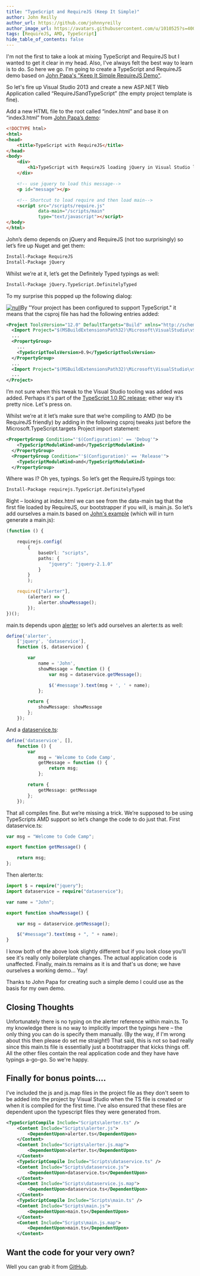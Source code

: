 ```yaml
---
title: "TypeScript and RequireJS (Keep It Simple)"
author: John Reilly
author_url: https://github.com/johnnyreilly
author_image_url: https://avatars.githubusercontent.com/u/1010525?s=400&u=294033082cfecf8ad1645b4290e362583b33094a&v=4
tags: [RequireJS, AMD, TypeScript]
hide_table_of_contents: false
---
```

I'm not the first to take a look at mixing TypeScript and RequireJS but I wanted to get it clear in my head. Also, I've always felt the best way to learn is to do. So here we go. I'm going to create a TypeScript and RequireJS demo based on [John Papa's "Keep It Simple RequireJS Demo"](<https://github.com/johnpapa/kis-requirejs-demo/>).

 So let's fire up Visual Studio 2013 and create a new ASP.NET Web Application called “RequireJSandTypeScript” (the empty project template is fine).

Add a new HTML file to the root called “index.html” and base it on “index3.html” from [John Papa’s demo](<https://github.com/johnpapa/kis-requirejs-demo/blob/master/ModularDemo/index3.html>):

```html
<!DOCTYPE html>
<html>
<head>
    <title>TypeScript with RequireJS</title>
</head>
<body>
    <div>
        <h1>TypeScript with RequireJS loading jQuery in Visual Studio land</h1>
    </div>

    <!-- use jquery to load this message-->
    <p id="message"></p>

    <!-- Shortcut to load require and then load main-->
    <script src="/scripts/require.js"
            data-main="/scripts/main"
            type="text/javascript"></script>
</body>
</html>
```

John’s demo depends on jQuery and RequireJS (not too surprisingly) so let’s fire up Nuget and get them:

```ps
Install-Package RequireJS
Install-Package jQuery
```

Whilst we’re at it, let’s get the Definitely Typed typings as well:

```ps
Install-Package jQuery.TypeScript.DefinitelyTyped
```

To my surprise this popped up the following dialog:

[![null](<http://2.bp.blogspot.com/-rzhPvMSWRZ4/Uw9uJaGRz2I/AAAAAAAAAhI/sa6ZS1-fuPs/s320/TypeScriptConfigured.png>)](<http://2.bp.blogspot.com/-rzhPvMSWRZ4/Uw9uJaGRz2I/AAAAAAAAAhI/sa6ZS1-fuPs/s1600/TypeScriptConfigured.png>)By "Your project has been configured to support TypeScript." it means that the csproj file has had the following entries added:

```xml
<Project ToolsVersion="12.0" DefaultTargets="Build" xmlns="http://schemas.microsoft.com/developer/msbuild/2003">
  <Import Project="$(MSBuildExtensionsPath32)\Microsoft\VisualStudio\v$(VisualStudioVersion)\TypeScript\Microsoft.TypeScript.Default.props" Condition="Exists('$(MSBuildExtensionsPath32)\Microsoft\VisualStudio\v$(VisualStudioVersion)\TypeScript\Microsoft.TypeScript.Default.props')" />
  ...
  <PropertyGroup>
    ...
    <TypeScriptToolsVersion>0.9</TypeScriptToolsVersion>
  </PropertyGroup>
  ...
  <Import Project="$(MSBuildExtensionsPath32)\Microsoft\VisualStudio\v$(VisualStudioVersion)\TypeScript\Microsoft.TypeScript.targets" Condition="Exists('$(MSBuildExtensionsPath32)\Microsoft\VisualStudio\v$(VisualStudioVersion)\TypeScript\Microsoft.TypeScript.targets')" />
  ...
</Project>
```

I’m not sure when this tweak to the Visual Studio tooling was added was added. Perhaps it's part of the [TypeScript 1.0 RC release](<http://blogs.msdn.com/b/typescript/archive/2014/02/25/announcing-typescript-1-0rc.aspx>); either way it’s pretty nice. Let's press on.

Whilst we’re at it let’s make sure that we’re compiling to AMD (to be RequireJS friendly) by adding in the following csproj tweaks just before the Microsoft.TypeScript.targets Project import statement:

```xml
<PropertyGroup Condition="'$(Configuration)' == 'Debug'">
    <TypeScriptModuleKind>amd</TypeScriptModuleKind>
  </PropertyGroup>
  <PropertyGroup Condition="'$(Configuration)' == 'Release'">
    <TypeScriptModuleKind>amd</TypeScriptModuleKind>
  </PropertyGroup>
```

Where was I? Oh yes, typings. So let’s get the RequireJS typings too:

```ps
Install-Package requirejs.TypeScript.DefinitelyTyped
```

Right – looking at index.html we can see from the data-main tag that the first file loaded by RequireJS, our bootstrapper if you will, is main.js. So let’s add ourselves a main.ts based on [John's example](<https://github.com/johnpapa/kis-requirejs-demo/blob/master/ModularDemo/Scripts3/main.js>) (which will in turn generate a main.js):

```ts
(function () {

    requirejs.config(
        {
            baseUrl: "scripts",
            paths: {
                "jquery": "jquery-2.1.0"
            }
        }
        );

    require(["alerter"],
        (alerter) => {
            alerter.showMessage();
        });
})();
```

main.ts depends upon [alerter](<https://github.com/johnpapa/kis-requirejs-demo/blob/master/ModularDemo/Scripts3/alerter.js>) so let’s add ourselves an alerter.ts as well:

```ts
define('alerter',
    ['jquery', 'dataservice'],
    function ($, dataservice) {

        var
            name = 'John',
            showMessage = function () {
                var msg = dataservice.getMessage();

                $('#message').text(msg + ', ' + name);
            };

        return {
            showMessage: showMessage
        };
    });
```

And a [dataservice.ts](<https://github.com/johnpapa/kis-requirejs-demo/blob/master/ModularDemo/Scripts3/dataservice.js>):

```ts
define('dataservice', [],
    function () {
        var
            msg = 'Welcome to Code Camp',
            getMessage = function () {
                return msg;
            };

        return {
            getMessage: getMessage
        };
    });
```

That all compiles fine. But we’re missing a trick. We’re supposed to be using TypeScripts AMD support so let’s change the code to do just that. First dataservice.ts:

```ts
var msg = "Welcome to Code Camp";

export function getMessage() {

    return msg;
};
```

Then alerter.ts:

```ts
import $ = require("jquery");
import dataservice = require("dataservice");

var name = "John";

export function showMessage() {

    var msg = dataservice.getMessage();

    $("#message").text(msg + ", " + name);
}
```

I know both of the above look slightly different but if you look close you'll see it's really only boilerplate changes. The actual application code is unaffected. Finally, main.ts remains as it is and that's us done; we have ourselves a working demo... Yay!

Thanks to John Papa for creating such a simple demo I could use as the basis for my own demo.

## Closing Thoughts

Unfortunately there is no typing on the alerter reference within main.ts. To my knowledge there is no way to implicitly import the typings here – the only thing you can do is specify them manually. (By the way, if I'm wrong about this then please do set me straight!) That said, this is not so bad really since this main.ts file is essentially just a bootstrapper that kicks things off. All the other files contain the real application code and they have have typings a-go-go. So we're happy.

## Finally for bonus points....

I’ve included the js and js.map files in the project file as they don't seem to be added into the project by Visual Studio when the TS file is created or when it is compiled for the first time. I've also ensured that these files are dependent upon the typescript files they were generated from.

```xml
<TypeScriptCompile Include="Scripts\alerter.ts" />
    <Content Include="Scripts\alerter.js">
        <DependentUpon>alerter.ts</DependentUpon>
    </Content>
    <Content Include="Scripts\alerter.js.map">
        <DependentUpon>alerter.ts</DependentUpon>
    </Content>
    <TypeScriptCompile Include="Scripts\dataservice.ts" />
    <Content Include="Scripts\dataservice.js">
        <DependentUpon>dataservice.ts</DependentUpon>
    </Content>
    <Content Include="Scripts\dataservice.js.map">
        <DependentUpon>dataservice.ts</DependentUpon>
    </Content>
    <TypeScriptCompile Include="Scripts\main.ts" />
    <Content Include="Scripts\main.js">
        <DependentUpon>main.ts</DependentUpon>
    </Content>
    <Content Include="Scripts\main.js.map">
        <DependentUpon>main.ts</DependentUpon>
    </Content>
```

## Want the code for your very own?

Well you can grab it from [GitHub](<https://github.com/johnnyreilly/RequireJSandTypeScript>).


